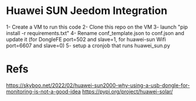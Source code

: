# Huawei SUN Jeedom Integration
1- Create a VM to run this code
2- Clone this repo on the VM
3- launch "pip install -r requirements.txt"
4- Rename conf_template.json to conf.json and update it (for DongleFE port=502 and slave=1, for huawei-sun Wifi port=6607 and slave=0)
5- setup a cronjob that runs huawei_sun.py

# Refs
https://skyboo.net/2022/02/huawei-sun2000-why-using-a-usb-dongle-for-monitoring-is-not-a-good-idea
https://pypi.org/project/huawei-solar/